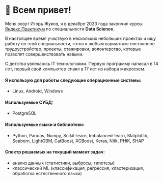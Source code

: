 # 👋 Всем привет!


   Меня зовут Игорь Жуков, я в декабре 2023 года закончил курсы [Яндекс.Практикум](https://practicum.yandex.ru/) по специальности **Data Science**.

 
 В настоящее время участвую в нескольких небольших проектах и ищу работу по этой специальности, готов к любым вариантам: постоянное трудоустройство, проекты, стажировки, волонтерство, которые позволят совершенствовать навыки.


 С детства увлекаюсь IT технологиями.
Первую программу написал в 14 лет, первый свой компьютер спаял в 17 лет из набора микросхем.


#### Я использую для работы следующие операционные системы:
- Linux, Android, Windows

#### Используемые СУБД:
- PostgreSQL
 
#### Используемые языки и библиотеки:

- Python, Pandas, Numpy, Scikit-learn, Imbalanced-learn, Matplotlib, Seaborn, LightGBM, CatBoost, XGBoost, Keras, Nltk, PHiK, SHAP

#### Спектр решаемых на текущий момент задач:
- анализ данных (статистики, выбросы, гипотезы)
- классический ML (классификация, регрессия, кластеризация, обработка естественного языка)
